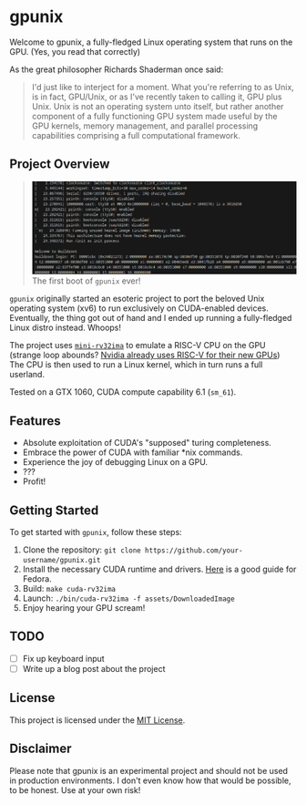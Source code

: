 # gpunix

Welcome to gpunix, a fully-fledged Linux operating system that runs on the GPU. (Yes, you read that correctly)

As the great philosopher Richards Shaderman once said: 

> I'd just like to interject for a moment. What you're referring to as Unix, is in fact, GPU/Unix, or as I've recently taken to calling it, GPU plus Unix. Unix is not an operating system unto itself, but rather another component of a fully functioning GPU system made useful by the GPU kernels, memory management, and parallel processing capabilities comprising a full computational framework.

## Project Overview

> ![First boot of gpunix](docs/first-boot.png)
> The first boot of `gpunix` ever!

`gpunix` originally started an esoteric project to port the beloved Unix operating system (xv6) to run exclusively on CUDA-enabled devices. Eventually, the thing got out of hand and I ended up running a fully-fledged Linux distro instead. Whoops!

The project uses [`mini-rv32ima`](https://github.com/cnlohr/mini-rv32ima) to emulate a RISC-V CPU on the GPU (strange loop abounds? [Nvidia already uses RISC-V for their new GPUs](https://riscv.org/wp-content/uploads/2024/12/Tue1100_Nvidia_RISCV_Story_V2.pdf)) The CPU is then used to run a Linux kernel, which in turn runs a full userland.

Tested on a GTX 1060, CUDA compute capability 6.1 (`sm_61`).

## Features

- Absolute exploitation of CUDA's "supposed" turing completeness.
- Embrace the power of CUDA with familiar *nix commands.
- Experience the joy of debugging Linux on a GPU.
- ???
- Profit!

## Getting Started

To get started with `gpunix`, follow these steps:

1. Clone the repository: `git clone https://github.com/your-username/gpunix.git`
2. Install the necessary CUDA runtime and drivers. [Here](https://rpmfusion.org/Howto/CUDA) is a good guide for Fedora.
3. Build: `make cuda-rv32ima`
4. Launch: `./bin/cuda-rv32ima -f assets/DownloadedImage`
5. Enjoy hearing your GPU scream!

## TODO

- [ ] Fix up keyboard input
- [ ] Write up a blog post about the project

## License

This project is licensed under the [MIT License](LICENSE).

## Disclaimer

Please note that gpunix is an experimental project and should not be used in production environments. I don't even know how that would be possible, to be honest. Use at your own risk!
